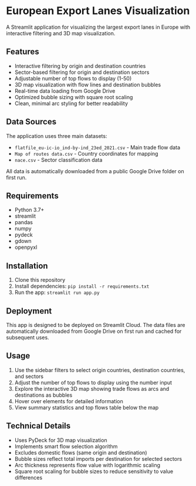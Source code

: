 # European Export Lanes Visualization

A Streamlit application for visualizing the largest export lanes in Europe with interactive filtering and 3D map visualization.

## Features

- Interactive filtering by origin and destination countries
- Sector-based filtering for origin and destination sectors
- Adjustable number of top flows to display (1-50)
- 3D map visualization with flow lines and destination bubbles
- Real-time data loading from Google Drive
- Optimized bubble sizing with square root scaling
- Clean, minimal arc styling for better readability

## Data Sources

The application uses three main datasets:
- `flatfile_eu-ic-io_ind-by-ind_23ed_2021.csv` - Main trade flow data
- `Map of routes data.csv` - Country coordinates for mapping
- `nace.csv` - Sector classification data

All data is automatically downloaded from a public Google Drive folder on first run.

## Requirements

- Python 3.7+
- streamlit
- pandas
- numpy
- pydeck
- gdown
- openpyxl

## Installation

1. Clone this repository
2. Install dependencies: `pip install -r requirements.txt`
3. Run the app: `streamlit run app.py`

## Deployment

This app is designed to be deployed on Streamlit Cloud. The data files are automatically downloaded from Google Drive on first run and cached for subsequent uses.

## Usage

1. Use the sidebar filters to select origin countries, destination countries, and sectors
2. Adjust the number of top flows to display using the number input
3. Explore the interactive 3D map showing trade flows as arcs and destinations as bubbles
4. Hover over elements for detailed information
5. View summary statistics and top flows table below the map

## Technical Details

- Uses PyDeck for 3D map visualization
- Implements smart flow selection algorithm
- Excludes domestic flows (same origin and destination)
- Bubble sizes reflect total imports per destination for selected sectors
- Arc thickness represents flow value with logarithmic scaling
- Square root scaling for bubble sizes to reduce sensitivity to value differences
